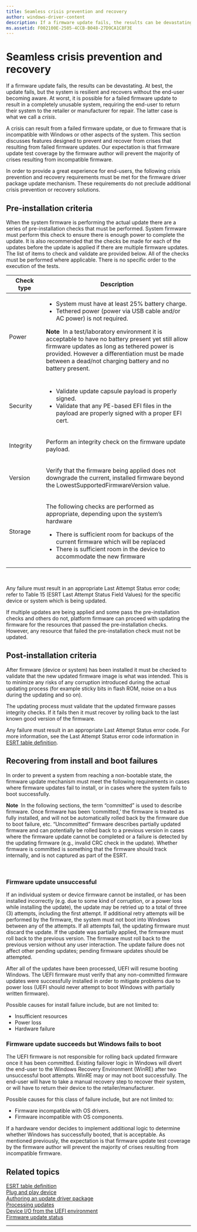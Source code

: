 ```yaml
---
title: Seamless crisis prevention and recovery
author: windows-driver-content
description: If a firmware update fails, the results can be devastating.
ms.assetid: F002100E-2505-4CCB-B048-27D9CA1C8F3E
---
```


# Seamless crisis prevention and recovery


If a firmware update fails, the results can be devastating. At best, the update fails, but the system is resilient and recovers without the end-user becoming aware. At worst, it is possible for a failed firmware update to result in a completely unusable system, requiring the end-user to return their system to the retailer or manufacturer for repair. The latter case is what we call a *crisis*.

A crisis can result from a failed firmware update, or due to firmware that is incompatible with Windows or other aspects of the system. This section discusses features designed to prevent and recover from crises that resulting from failed firmware updates. Our expectation is that firmware update test coverage by the firmware author will prevent the majority of crises resulting from incompatible firmware.

In order to provide a great experience for end-users, the following crisis prevention and recovery requirements must be met for the firmware driver package update mechanism. These requirements do not preclude additional crisis prevention or recovery solutions.

## Pre-installation criteria


When the system firmware is performing the actual update there are a series of pre-installation checks that must be performed. System firmware must perform this check to ensure there is enough power to complete the update. It is also recommended that the checks be made for each of the updates before the update is applied if there are multiple firmware updates. The list of items to check and validate are provided below. All of the checks must be performed where applicable. There is no specific order to the execution of the tests.

<table>
<colgroup>
<col width="20%" />
<col width="80%" />
</colgroup>
<thead>
<tr class="header">
<th>Check type</th>
<th>Description</th>
</tr>
</thead>
<tbody>
<tr class="odd">
<td>Power</td>
<td><ul>
<li>System must have at least 25% battery charge.</li>
<li>Tethered power (power via USB cable and/or AC power) is not required.</li>
</ul>
<div class="alert">
<strong>Note</strong>  In a test/laboratory environment it is acceptable to have no battery present yet still allow firmware updates as long as tethered power is provided. However a differentiation must be made between a dead/not charging battery and no battery present.
</div>
<div>
 
</div></td>
</tr>
<tr class="even">
<td>Security</td>
<td><ul>
<li>Validate update capsule payload is properly signed.</li>
<li>Validate that any PE-based EFI files in the payload are properly signed with a proper EFI cert.</li>
</ul></td>
</tr>
<tr class="odd">
<td>Integrity</td>
<td><p>Perform an integrity check on the firmware update payload.</p></td>
</tr>
<tr class="even">
<td>Version</td>
<td><p>Verify that the firmware being applied does not downgrade the current, installed firmware beyond the LowestSupportedFirmwareVersion value.</p></td>
</tr>
<tr class="odd">
<td>Storage</td>
<td><p>The following checks are performed as appropriate, depending upon the system’s hardware</p>
<ul>
<li>There is sufficient room for backups of the current firmware which will be replaced</li>
<li>There is sufficient room in the device to accommodate the new firmware</li>
</ul></td>
</tr>
</tbody>
</table>

 

Any failure must result in an appropriate Last Attempt Status error code; refer to Table 15 (ESRT Last Attempt Status Field Values) for the specific device or system which is being updated.

If multiple updates are being applied and some pass the pre-installation checks and others do not, platform firmware can proceed with updating the firmware for the resources that passed the pre-installation checks. However, any resource that failed the pre-installation check must not be updated.

## Post-installation criteria


After firmware (device or system) has been installed it must be checked to validate that the new updated firmware image is what was intended. This is to minimize any risks of any corruption introduced during the actual updating process (for example sticky bits in flash ROM, noise on a bus during the updating and so on).

The updating process must validate that the updated firmware passes integrity checks. If it fails then it must recover by rolling back to the last known good version of the firmware.

Any failure must result in an appropriate Last Attempt Status error code. For more information, see the Last Attempt Status error code information in [ESRT table definition](esrt-table-definition.md).

## Recovering from install and boot failures


In order to prevent a system from reaching a non-bootable state, the firmware update mechanism must meet the following requirements in cases where firmware updates fail to install, or in cases where the system fails to boot successfully.

**Note**  In the following sections, the term “committed” is used to describe firmware. Once firmware has been ‘committed,’ the firmware is treated as fully installed, and will not be automatically rolled back by the firmware due to boot failure, etc. “Uncommitted” firmware describes partially updated firmware and can potentially be rolled back to a previous version in cases where the firmware update cannot be completed or a failure is detected by the updating firmware (e.g., invalid CRC check in the update). Whether firmware is committed is something that the firmware should track internally, and is not captured as part of the ESRT.

 

### Firmware update unsuccessful

If an individual system or device firmware cannot be installed, or has been installed incorrectly (e.g. due to some kind of corruption, or a power loss while installing the update), the update may be retried up to a total of three (3) attempts, including the first attempt. If additional retry attempts will be performed by the firmware, the system must not boot into Windows between any of the attempts. If all attempts fail, the updating firmware must discard the update. If the update was partially applied, the firmware must roll back to the previous version. The firmware must roll back to the previous version without any user interaction. The update failure does not affect other pending updates; pending firmware updates should be attempted.

After all of the updates have been processed, UEFI will resume booting Windows. The UEFI firmware must verify that any non-committed firmware updates were successfully installed in order to mitigate problems due to power loss (UEFI should never attempt to boot Windows with partially written firmware).

Possible causes for install failure include, but are not limited to:

-   Insufficient resources
-   Power loss
-   Hardware failure

### Firmware update succeeds but Windows fails to boot

The UEFI firmware is not responsible for rolling back updated firmware once it has been committed. Existing failover logic in Windows will divert the end-user to the Windows Recovery Environment (WinRE) after two unsuccessful boot attempts. WinRE may or may not boot successfully. The end-user will have to take a manual recovery step to recover their system, or will have to return their device to the retailer/manufacturer.

Possible causes for this class of failure include, but are not limited to:

-   Firmware incompatible with OS drivers.
-   Firmware incompatible with OS components.

If a hardware vendor decides to implement additional logic to determine whether Windows has successfully booted, that is acceptable. As mentioned previously, the expectation is that firmware update test coverage by the firmware author will prevent the majority of crises resulting from incompatible firmware.

## Related topics
[ESRT table definition](esrt-table-definition.md)  
[Plug and play device](plug-and-play-device.md)  
[Authoring an update driver package](authoring-an-update-driver-package.md)  
[Processing updates](processing-updates.md)  
[Device I/O from the UEFI environment](device-i-o-from-the-uefi-environment.md)  
[Firmware update status](firmware-update-status.md)  

--------------------


